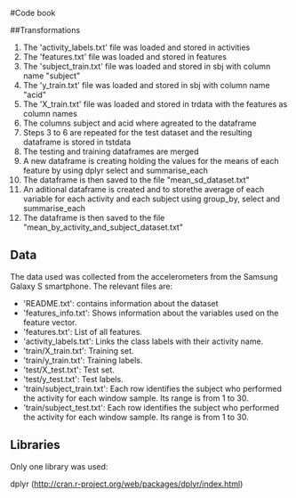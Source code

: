#Code book

##Transformations

1. The 'activity_labels.txt' file was loaded and stored in activities
2. The 'features.txt' file was loaded and stored in features
3. The 'subject_train.txt' file was loaded and stored in sbj with column name "subject"
4. The 'y_train.txt' file was loaded and stored in sbj with column name "acid"
5. The 'X_train.txt' file was loaded and stored in trdata with the features as column names
6. The columns subject and acid where agreated to the dataframe
7. Steps 3 to 6 are repeated for the test dataset and the resulting dataframe is stored in tstdata
8. The testing and training dataframes are merged
9. A new dataframe is creating holding the values for the means of each feature by using dplyr select and summarise_each
10. The dataframe is then saved to the file "mean_sd_dataset.txt"
11. An aditional dataframe is created and to storethe average of each variable for each activity and each subject using group_by, select and summarise_each
10. The dataframe is then saved to the file "mean_by_activity_and_subject_dataset.txt"

## Data
The data used was collected from the accelerometers from the Samsung Galaxy S smartphone. The relevant files are:

- 'README.txt': contains information about the dataset
- 'features_info.txt': Shows information about the variables used on the feature vector.
- 'features.txt': List of all features.
- 'activity_labels.txt': Links the class labels with their activity name.
- 'train/X_train.txt': Training set.
- 'train/y_train.txt': Training labels.
- 'test/X_test.txt': Test set.
- 'test/y_test.txt': Test labels.
- 'train/subject_train.txt': Each row identifies the subject who performed the activity for each window sample. Its range is from 1 to 30. 
- 'train/subject_test.txt': Each row identifies the subject who performed the activity for each window sample. Its range is from 1 to 30. 

## Libraries
Only one library was used:

dplyr (http://cran.r-project.org/web/packages/dplyr/index.html)
